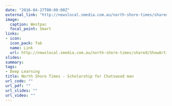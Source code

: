```yaml
---
date: "2016-04-27T00:00:00Z"
external_link: "http://newslocal.smedia.com.au/north-shore-times/shared/ShowArticle.aspx?doc=NLNST%2F2018%2F03%2F01&entity=Ar01801&sk=3E95C1F7"
image:
  caption: Westpac
  focal_point: Smart
links:
- icon:
  icon_pack: fab
  name: Link
  url: http://newslocal.smedia.com.au/north-shore-times/shared/ShowArticle.aspx?doc=NLNST%2F2018%2F03%2F01&entity=Ar01801&sk=3E95C1F7
slides: 
summary: 
tags:
- Deep Learning
title: North Shore Times - Scholarship for Chatswood man
url_code: ""
url_pdf: ""
url_slides: ""
url_video: ""
---
```



